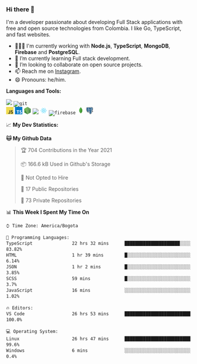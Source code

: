 ### Hi there 👋

I'm a developer passionate about developing Full Stack applications with free and open source technologies from Colombia. I like Go, TypeScript, and fast websites.

- 👨🏽‍💻 I'm currently working with **Node.js**, **TypeScript**, **MongoDB**, **Firebase** and **PostgreSQL**.
- 🌱 I’m currently learning Full stack development.
- 🚀 I’m looking to collaborate on open source projects.
- 📫   Reach me on [Instagram](https://instagram.com/nexckycort).
- 😄  Pronouns: he/him.

**Languages and Tools:**  

<code><img height="20"  src="https://upload.wikimedia.org/wikipedia/commons/2/2d/Visual_Studio_Code_1.18_icon.svg"></code>
<code><img src="https://www.vectorlogo.zone/logos/git-scm/git-scm-icon.svg" alt="git" height="20"/> </code>
<code><img height="20" src="https://raw.githubusercontent.com/github/explore/80688e429a7d4ef2fca1e82350fe8e3517d3494d/topics/javascript/javascript.png"></code>
<code><img height="20" src="https://raw.githubusercontent.com/github/explore/80688e429a7d4ef2fca1e82350fe8e3517d3494d/topics/typescript/typescript.png"></code>
<code><img height="20" src="https://raw.githubusercontent.com/github/explore/80688e429a7d4ef2fca1e82350fe8e3517d3494d/topics/nodejs/nodejs.png"></code>
<code><img height="20" src="https://deno.land/logo.svg"></code>
<code><img height="20" src="https://raw.githubusercontent.com/github/explore/80688e429a7d4ef2fca1e82350fe8e3517d3494d/topics/react/react.png"></code>
<code><img src="https://www.vectorlogo.zone/logos/firebase/firebase-icon.svg" alt="firebase"  height="20"/></code>
<code><img src="https://raw.githubusercontent.com/devicons/devicon/master/icons/mongodb/mongodb-original.svg"  height="20"/></code>
<code><img src="https://raw.githubusercontent.com/devicons/devicon/master/icons/postgresql/postgresql-original.svg" height="20"/></code>

<!-- Stats -->
📈 **My Dev Statistics:**  

<!-- waka time stats-->

<!--START_SECTION:waka-->
**🐱 My Github Data** 

> 🏆 704 Contributions in the Year 2021
 > 
> 📦 166.6 kB Used in Github's Storage 
 > 
> 🚫 Not Opted to Hire
 > 
> 📜 17 Public Repositories 
 > 
> 🔑 73 Private Repositories  
 > 
📊 **This Week I Spent My Time On** 

```text
⌚︎ Time Zone: America/Bogota

💬 Programming Languages: 
TypeScript               22 hrs 32 mins      █████████████████████░░░░   83.82% 
HTML                     1 hr 39 mins        █░░░░░░░░░░░░░░░░░░░░░░░░   6.14% 
JSON                     1 hr 2 mins         █░░░░░░░░░░░░░░░░░░░░░░░░   3.85% 
SCSS                     59 mins             █░░░░░░░░░░░░░░░░░░░░░░░░   3.7% 
JavaScript               16 mins             ░░░░░░░░░░░░░░░░░░░░░░░░░   1.02%

🔥 Editors: 
VS Code                  26 hrs 53 mins      █████████████████████████   100.0%

💻 Operating System: 
Linux                    26 hrs 47 mins      █████████████████████████   99.6% 
Windows                  6 mins              ░░░░░░░░░░░░░░░░░░░░░░░░░   0.4%

```


<!--END_SECTION:waka-->
